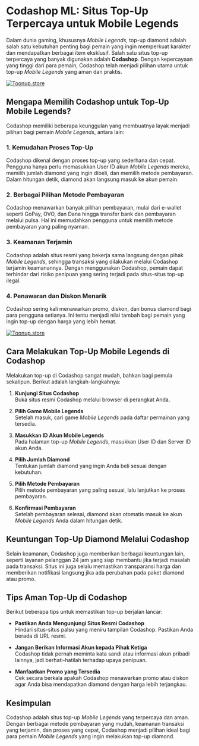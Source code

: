 # Codashop ML: Situs Top-Up Terpercaya untuk Mobile Legends

Dalam dunia gaming, khususnya *Mobile Legends*, top-up diamond adalah salah satu kebutuhan penting bagi pemain yang ingin memperkuat karakter dan mendapatkan berbagai item eksklusif. Salah satu situs top-up terpercaya yang banyak digunakan adalah **Codashop**. Dengan kepercayaan yang tinggi dari para pemain, Codashop telah menjadi pilihan utama untuk top-up *Mobile Legends* yang aman dan praktis.

[![Toonup.store](https://blogger.googleusercontent.com/img/b/R29vZ2xl/AVvXsEjmmaD0zkUl82k8qk16wCXsSKtBkHvkV9ZFVTOtDve8LCr88K9Wbe3lE9EFNWsYLrFps0h7ggpKlrsDMqAFzXrX3Z2udjVAsXBZhOXa856y9Cyd9nMOW30xBgWWXscRCsBiWNFkdAQGBg_-i7yN1w0NieGByR1khBbbRmBGRUCbYkNW0JdK317oxfEWOPU/s16000/eee3e65f9029b7b9d16fa5216c4a8e07.png)](https://toonup.store)

## Mengapa Memilih Codashop untuk Top-Up Mobile Legends?
Codashop memiliki beberapa keunggulan yang membuatnya layak menjadi pilihan bagi pemain *Mobile Legends*, antara lain:

### 1. Kemudahan Proses Top-Up
Codashop dikenal dengan proses top-up yang sederhana dan cepat. Pengguna hanya perlu memasukkan User ID akun *Mobile Legends* mereka, memilih jumlah diamond yang ingin dibeli, dan memilih metode pembayaran. Dalam hitungan detik, diamond akan langsung masuk ke akun pemain.

### 2. Berbagai Pilihan Metode Pembayaran
Codashop menawarkan banyak pilihan pembayaran, mulai dari e-wallet seperti GoPay, OVO, dan Dana hingga transfer bank dan pembayaran melalui pulsa. Hal ini memudahkan pengguna untuk memilih metode pembayaran yang paling nyaman.

### 3. Keamanan Terjamin
Codashop adalah situs resmi yang bekerja sama langsung dengan pihak *Mobile Legends*, sehingga transaksi yang dilakukan melalui Codashop terjamin keamanannya. Dengan menggunakan Codashop, pemain dapat terhindar dari risiko penipuan yang sering terjadi pada situs-situs top-up ilegal.

### 4. Penawaran dan Diskon Menarik
Codashop sering kali menawarkan promo, diskon, dan bonus diamond bagi para pengguna setianya. Ini tentu menjadi nilai tambah bagi pemain yang ingin top-up dengan harga yang lebih hemat.

[![Toonup.store](https://blogger.googleusercontent.com/img/b/R29vZ2xl/AVvXsEjmmaD0zkUl82k8qk16wCXsSKtBkHvkV9ZFVTOtDve8LCr88K9Wbe3lE9EFNWsYLrFps0h7ggpKlrsDMqAFzXrX3Z2udjVAsXBZhOXa856y9Cyd9nMOW30xBgWWXscRCsBiWNFkdAQGBg_-i7yN1w0NieGByR1khBbbRmBGRUCbYkNW0JdK317oxfEWOPU/s16000/eee3e65f9029b7b9d16fa5216c4a8e07.png)](https://toonup.store)

## Cara Melakukan Top-Up Mobile Legends di Codashop
Melakukan top-up di Codashop sangat mudah, bahkan bagi pemula sekalipun. Berikut adalah langkah-langkahnya:

1. **Kunjungi Situs Codashop**  
   Buka situs resmi Codashop melalui browser di perangkat Anda.

2. **Pilih Game Mobile Legends**  
   Setelah masuk, cari game *Mobile Legends* pada daftar permainan yang tersedia.

3. **Masukkan ID Akun Mobile Legends**  
   Pada halaman top-up *Mobile Legends*, masukkan User ID dan Server ID akun Anda.

4. **Pilih Jumlah Diamond**  
   Tentukan jumlah diamond yang ingin Anda beli sesuai dengan kebutuhan.

5. **Pilih Metode Pembayaran**  
   Pilih metode pembayaran yang paling sesuai, lalu lanjutkan ke proses pembayaran.

6. **Konfirmasi Pembayaran**  
   Setelah pembayaran selesai, diamond akan otomatis masuk ke akun *Mobile Legends* Anda dalam hitungan detik.

## Keuntungan Top-Up Diamond Melalui Codashop
Selain keamanan, Codashop juga memberikan berbagai keuntungan lain, seperti layanan pelanggan 24 jam yang siap membantu jika terjadi masalah pada transaksi. Situs ini juga selalu memastikan transparansi harga dan memberikan notifikasi langsung jika ada perubahan pada paket diamond atau promo.

## Tips Aman Top-Up di Codashop
Berikut beberapa tips untuk memastikan top-up berjalan lancar:

- **Pastikan Anda Mengunjungi Situs Resmi Codashop**  
  Hindari situs-situs palsu yang meniru tampilan Codashop. Pastikan Anda berada di URL resmi.

- **Jangan Berikan Informasi Akun kepada Pihak Ketiga**  
  Codashop tidak pernah meminta kata sandi atau informasi akun pribadi lainnya, jadi berhati-hatilah terhadap upaya penipuan.

- **Manfaatkan Promo yang Tersedia**  
  Cek secara berkala apakah Codashop menawarkan promo atau diskon agar Anda bisa mendapatkan diamond dengan harga lebih terjangkau.

## Kesimpulan
Codashop adalah situs top-up *Mobile Legends* yang terpercaya dan aman. Dengan berbagai metode pembayaran yang mudah, keamanan transaksi yang terjamin, dan proses yang cepat, Codashop menjadi pilihan ideal bagi para pemain *Mobile Legends* yang ingin melakukan top-up diamond.
